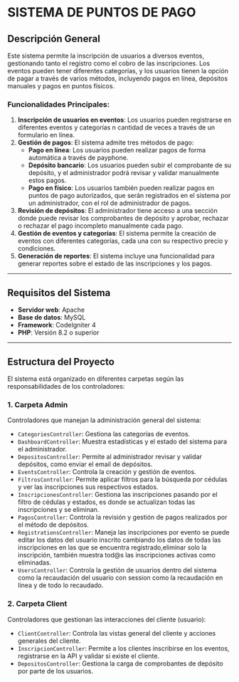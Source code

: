 # SISTEMA DE PUNTOS DE PAGO

## Descripción General
Este sistema permite la inscripción de usuarios a diversos eventos, gestionando tanto el registro como el cobro de las inscripciones. Los eventos pueden tener diferentes categorías, y los usuarios tienen la opción de pagar a través de varios métodos, incluyendo pagos en línea, depósitos manuales y pagos en puntos físicos.

### Funcionalidades Principales:
1. **Inscripción de usuarios en eventos**: Los usuarios pueden registrarse en diferentes eventos y categorías n cantidad de veces a través de un formulario en línea.
2. **Gestión de pagos**: El sistema admite tres métodos de pago:
   - **Pago en línea**: Los usuarios pueden realizar pagos de forma automática a través de payphone.
   - **Depósito bancario**: Los usuarios pueden subir el comprobante de su depósito, y el administrador podrá revisar y validar manualmente estos pagos.
   - **Pago en físico**: Los usuarios también pueden realizar pagos en puntos de pago autorizados, que serán registrados en el sistema por un administrador, con el rol de administrador de pagos.
3. **Revisión de depósitos**: El administrador tiene acceso a una sección donde puede revisar los comprobantes de depósito y aprobar, rechazar o rechazar el pago incompleto manualmente cada pago.
4. **Gestión de eventos y categorías**: El sistema permite la creación de eventos con diferentes categorías, cada una con su respectivo precio y condiciones.
5. **Generación de reportes**: El sistema incluye una funcionalidad para generar reportes sobre el estado de las inscripciones y los pagos.

---

## Requisitos del Sistema
- **Servidor web**: Apache
- **Base de datos**: MySQL
- **Framework**: CodeIgniter 4
- **PHP**: Versión 8.2 o superior

---

## Estructura del Proyecto

El sistema está organizado en diferentes carpetas según las responsabilidades de los controladores:

### 1. **Carpeta Admin**
   Controladores que manejan la administración general del sistema:
   - `CategoriesController`: Gestiona las categorías de eventos.
   - `DashboardController`: Muestra estadísticas y el estado del sistema para el administrador.
   - `DepositosController`: Permite al administrador revisar y validar depósitos, como enviar el email de depósitos.
   - `EventsController`: Controla la creación y gestión de eventos.
   - `FiltrosController`: Permite aplicar filtros para la búsqueda por cédulas y ver las inscripciones sus respectivos estados.
   - `InscripcionesController`: Gestiona las inscripciones pasando por el filtro de cédulas y estados, es donde se actualizan todas las inscripciones y se eliminan.
   - `PagosController`: Controla la revisión y gestión de pagos realizados por el método de depósitos.
   - `RegistrationsController`: Maneja las inscripciones por evento se puede editar los datos del usuario inscrito cambiando los datos de todas las inscripciones en las que se encuentra registrado,eliminar solo la inscripción, también muestra tod@s las inscripciones activas como eliminadas.
   - `UsersController`: Controla la gestión de usuarios dentro del sistema como la recaudación del usuario con session como la recaudación en linea y de todo lo recaudado.

### 2. **Carpeta Client**
   Controladores que gestionan las interacciones del cliente (usuario):
   - `ClientController`: Controla las vistas general del cliente y acciones generales del cliente.
   - `InscripcionController`: Permite a los clientes inscribirse en los eventos, registrarse en la API y validar si existe el cliente.
   - `DepositosController`: Gestiona la carga de comprobantes de depósito por parte de los usuarios.
